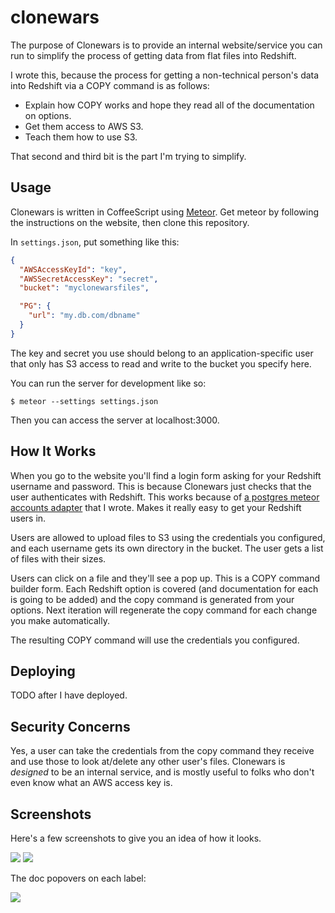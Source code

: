 # clonewars

The purpose of Clonewars is to provide an internal website/service you can run
to simplify the process of getting data from flat files into Redshift.

I wrote this, because the process for getting a non-technical person's data into
Redshift via a COPY command is as follows:

* Explain how COPY works and hope they read all of the documentation on options.
* Get them access to AWS S3.
* Teach them how to use S3.

That second and third bit is the part I'm trying to simplify.

## Usage

Clonewars is written in CoffeeScript using [Meteor](http://meteor.com). Get meteor by following the instructions on the website, then clone this repository.

In `settings.json`, put something like this:

```json
{
  "AWSAccessKeyId": "key",
  "AWSSecretAccessKey": "secret",
  "bucket": "myclonewarsfiles",

  "PG": {
    "url": "my.db.com/dbname"
  }
}
```

The key and secret you use should belong to an application-specific user that only has S3 access to read and write to the bucket you specify here.

You can run the server for development like so:

```
$ meteor --settings settings.json
```

Then you can access the server at localhost:3000.

## How It Works

When you go to the website you'll find a login form asking for your Redshift username and password. This is because Clonewars just checks that the user authenticates with Redshift. This works because of [a postgres meteor accounts adapter](https://github.com/Raynes/meteor-accounts-pg) that I wrote. Makes it really easy to get your Redshift users in.

Users are allowed to upload files to S3 using the credentials you configured, and each username gets its own directory in the bucket. The user gets a list of files with their sizes.

Users can click on a file and they'll see a pop up. This is a COPY command builder form. Each Redshift option is covered (and documentation for each is going to be added) and the copy command is generated from your options. Next iteration will regenerate the copy command for each change you make automatically.

The resulting COPY command will use the credentials you configured.

## Deploying

TODO after I have deployed.

## Security Concerns

Yes, a user can take the credentials from the copy command they receive and use those to look at/delete any other user's files. Clonewars is _designed_ to be an internal service, and is mostly useful to folks who don't even know what an AWS access key is.

## Screenshots

Here's a few screenshots to give you an idea of how it looks.

![](https://dl.dropboxusercontent.com/s/wi45mlnuobj3aqx/2015-01-07%20at%2011.46%20PM%202x.png?dl=0)
![](https://dl.dropboxusercontent.com/s/z5ljgxnm88nv5nw/2015-01-07%20at%2011.46%20PM%202x%20%281%29.png?dl=0)

The doc popovers on each label:

![](https://dl.dropboxusercontent.com/s/ew5jw5pv846nqq2/2015-01-07%20at%2011.51%20PM%202x.png?dl=0)
